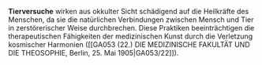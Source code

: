 
**Tierversuche** wirken aus okkulter Sicht schädigend auf die Heilkräfte des Menschen, da sie die natürlichen Verbindungen zwischen Mensch und Tier in zerstörerischer Weise durchbrechen. Diese Praktiken beeinträchtigen die therapeutischen Fähigkeiten der medizinischen Kunst durch die Verletzung kosmischer Harmonien ([[GA053 (22.) DIE MEDIZINISCHE FAKULTÄT UND DIE THEOSOPHIE, Berlin, 25. Mai 1905|GA053/22]]).
